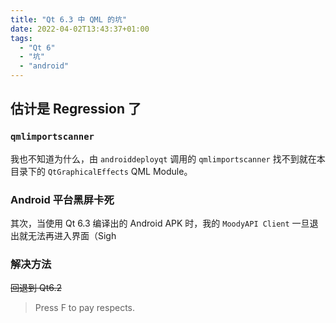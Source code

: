 ```yaml
---
title: "Qt 6.3 中 QML 的坑"
date: 2022-04-02T13:43:37+01:00
tags:
  - "Qt 6"
  - "坑"
  - "android"
---
```


## 估计是 Regression 了

### `qmlimportscanner`

我也不知道为什么，由 `androiddeployqt` 调用的 `qmlimportscanner` 找不到就在本目录下的 `QtGraphicalEffects` QML Module。

### Android 平台黑屏卡死

其次，当使用 Qt 6.3 编译出的 Android APK 时，我的 `MoodyAPI Client` 一旦退出就无法再进入界面（Sigh

### 解决方法

~~回退到 Qt6.2~~

> Press F to pay respects.
